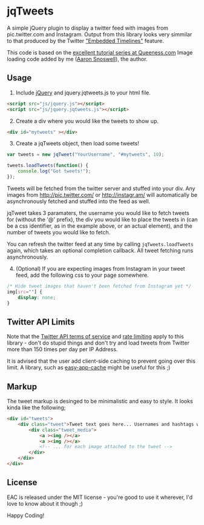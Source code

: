 # jqTweets

A simple jQuery plugin to display a twitter feed with images from
pic.twitter.com and Instagram. Output from this library looks very simmilar to
that produced by the Twitter
["Embedded Timelines"](https://dev.twitter.com/docs/embedded-timelines)
feature.

This code is based on the
[excellent tutorial series at Queeness.com](http://www.queness.com/post/8881/create-a-twitter-feed-with-attached-images-from-media-entities)
Image loading code added by me
([Aaron Snoswell](http://twitter.com/aaronsnoswell)), the author.

## Usage

 1) Include [jQuery](http://jquery.com/) and jquery.jqtweets.js to your html
file.

```html
<script src="js/jquery.js"></script>
<script src="js/jquery.jqtweets.js"></script>
```

 2) Create a div where you would like the tweets to show up.

```html
<div id="mytweets" ></div>
```

 3) Create a jqTweets object, then load some tweets!

```js
var tweets = new jqTweet("YourUsername", "#mytweets", 10);

tweets.loadTweets(function() {
    console.log("Got tweets!");
});
```

Tweets will be fetched from the twitter server and stuffed into your div. Any
images from http://pic.twitter.com/ or http://instagr.am/ will automatically
be asynchronously fetched and stuffed into the feed as well.

jqTweet takes 3 paramaters, the username you would like to fetch tweets for
(without the '@' prefix), the div you would like to place the tweets in (can
be a css identifier, as in the example above, or an actual element), and the
number of tweets you would like to fetch.

You can refresh the twitter feed at any time by calling
`jqTweets.loadTweets` again, which takes an optional completion callback. All
tweet fetching runs asynchronously.


 4) (Optional) If you are expecting images from Instagram in your tweet feed,
add the following css to your page somewhere.

```css
/* Hide tweet images that haven't been fetched from Instagram yet */
img[src=""] {
    display: none;
}
```

## Twitter API Limits

Note that the
[Twitter API terms of service](https://dev.twitter.com/terms/api-terms) and
[rate limiting](https://dev.twitter.com/docs/rate-limiting) apply to this
library - don't do stupid things and don't try and load tweets from Twitter
more than 150 times per day per IP Address.

It is advised that the user add client-side caching to prevent going over this
limit. A library, such as
[easy-app-cache](https://github.com/aaronsnoswell/easy-app-cache) might be
useful for this ;)

## Markup

The tweet markup is desinged to be minimalistic and easy to style. It looks
kinda like the following;

```html
<div id="tweets">
    <div class="tweet">Tweet text goes here... Usernames and hashtags will be automatically linkified
        <div class="tweet_media">
            <a ><img /></a>
            <a ><img /></a>
            <!-- ... for each image attached to the tweet -->
        </div>
    </div>
</div>
```

## License

EAC is released under the MIT license - you're good to use it wherever,
I'd love to know about it though ;)

Happy Coding!

